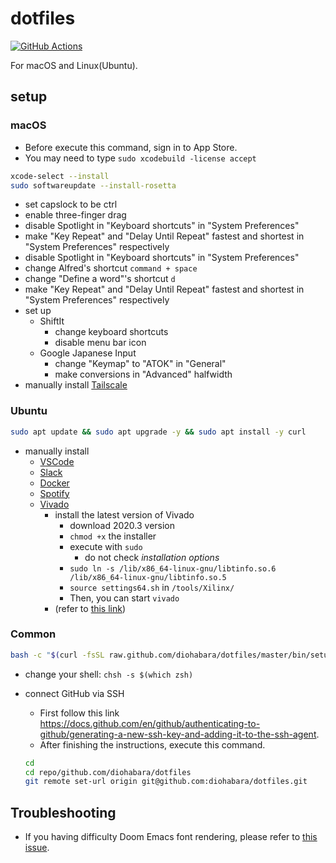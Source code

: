 # dotfiles

[![GitHub Actions](https://github.com/diohabara/dotfiles/actions/workflows/ci.yml/badge.svg)](https://github.com/diohabara/dotfiles/actions/workflows/ci.yml)

For macOS and Linux(Ubuntu).

## setup

### macOS

- Before execute this command, sign in to App Store.
- You may need to type `sudo xcodebuild -license accept`

```sh
xcode-select --install
sudo softwareupdate --install-rosetta
```

- set capslock to be ctrl
- enable three-finger drag
- disable Spotlight in "Keyboard shortcuts" in "System Preferences"
- make "Key Repeat" and "Delay Until Repeat" fastest and shortest in "System Preferences" respectively
- disable Spotlight in "Keyboard shortcuts" in "System Preferences"
- change Alfred's shortcut `command + space`
- change "Define a word"'s shortcut `d`
- make "Key Repeat" and "Delay Until Repeat" fastest and shortest in "System Preferences" respectively
- set up
  - ShiftIt
    - change keyboard shortcuts
    - disable menu bar icon
  - Google Japanese Input
    - change "Keymap" to "ATOK" in "General"
    - make conversions in "Advanced" halfwidth
- manually install [Tailscale](https://apps.apple.com/ca/app/tailscale/id1475387142)

### Ubuntu

```sh
sudo apt update && sudo apt upgrade -y && sudo apt install -y curl
```

- manually install
  - [VSCode](https://code.visualstudio.com/docs/setup/linux)
  - [Slack](https://slack.com/intl/ja-jp/downloads/linux)
  - [Docker](https://docs.docker.com/engine/install/ubuntu/)
  - [Spotify](https://www.spotify.com/us/download/linux/)
  - [Vivado](https://www.xilinx.com/support/download/index.html/content/xilinx/en/downloadNav/vivado-design-tools.html)
    - install the latest version of Vivado
      - download 2020.3 version
      - `chmod +x` the installer
      - execute with `sudo`
        - do not check _installation options_
      - `sudo ln -s /lib/x86_64-linux-gnu/libtinfo.so.6 /lib/x86_64-linux-gnu/libtinfo.so.5`
      - `source settings64.sh` in `/tools/Xilinx/`
      - Then, you can start `vivado`
    - (refer to [this link](https://danielmangum.com/posts/vivado-2020-x-ubuntu-20-04/))

### Common

```sh
bash -c "$(curl -fsSL raw.github.com/diohabara/dotfiles/master/bin/setup.sh)"
```

- change your shell: `chsh -s $(which zsh)`
- connect GitHub via SSH

  - First follow this link <https://docs.github.com/en/github/authenticating-to-github/generating-a-new-ssh-key-and-adding-it-to-the-ssh-agent>.
  - After finishing the instructions, execute this command.

  ```sh
  cd
  cd repo/github.com/diohabara/dotfiles
  git remote set-url origin git@github.com:diohabara/dotfiles.git
  ```

## Troubleshooting

- If you having difficulty Doom Emacs font rendering, please refer to [this issue](https://github.com/hlissner/doom-emacs/issues/116).
